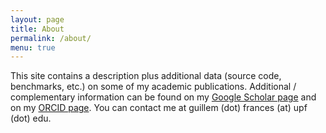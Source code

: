 ```yaml
---
layout: page
title: About
permalink: /about/
menu: true
---
```


This site contains a description plus additional data (source code, benchmarks, etc.)
on some of my academic publications. Additional / complementary information can be found
on my [Google Scholar page](https://scholar.google.com/citations?hl=es&user=mEZH9gcAAAAJ&view_op=list_works&sortby=pubdate)
and on my [ORCID page](http://orcid.org/0000-0001-6831-8494).
You can contact me at guillem (dot) frances (at) upf (dot) edu.



